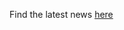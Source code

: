 Find the latest news [here](https://drive.google.com/file/d/1MO3DFSDn6Chpejl6ZHKjQiUKrOwB-_1F/view?usp=sharing)

